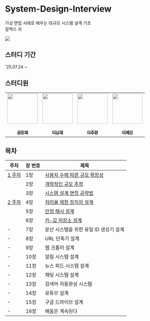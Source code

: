 # System-Design-Interview
가상 면접 사례로 배우는 대규모 시스템 설계 기초  
알렉스 쉬  

![](https://contents.kyobobook.co.kr/sih/fit-in/458x0/pdt/9788966263158.jpg)

## 스터디 기간
'25.07.24 ~

## 스터디원
<table>
  <tr>
  <td align="center"><a href="https://github.com/MinchaeKwon"><img src="https://avatars.githubusercontent.com/u/61741340?v=4" width="100px;" alt=""/><br />
      <br /><sub><b>권민채</b></sub></a></td>
    
  <td align="center"><a href="https://github.com/dlskawo0409"><img src="https://avatars.githubusercontent.com/u/90461449?v=4" width="100px;" alt=""/><br />
      <br /><sub><b>이남재</b></sub></a></td>

  <td align="center"><a href="https://github.com/column-wise"><img src="https://avatars.githubusercontent.com/u/61263933?v=4" width="100px;" alt=""/><br />
      <br /><sub><b>이주현</b></sub></a></td>
    
  <td align="center"><a href="https://github.com/hyein0229"><img src="https://avatars.githubusercontent.com/u/85734016?v=4" width="100px;" alt=""/><br />
      <br /><sub><b>이혜인</b></sub></a></td>
  </tr>
</table>

## 목차

| 주차 | 장 번호 | 제목                                    |
|------|---------|----------------------------------------|
| [1 주차](https://github.com/Dev-Book-Shelf/System-Design-Interview/pull/4) | 1장     | [사용자 수에 따른 규모 확장성](https://github.com/Dev-Book-Shelf/System-Design-Interview/tree/main/chapter01%20(%EC%82%AC%EC%9A%A9%EC%9E%90%20%EC%88%98%EC%97%90%20%EB%94%B0%EB%A5%B8%20%EA%B7%9C%EB%AA%A8%20%ED%99%95%EC%9E%A5%EC%84%B1)) |
|      | 2장     | [개략적인 규모 추정](https://github.com/Dev-Book-Shelf/System-Design-Interview/tree/main/chapter02%20(%EA%B0%9C%EB%9E%B5%EC%A0%81%EC%9D%B8%20%EA%B7%9C%EB%AA%A8%20%EC%B6%94%EC%A0%95)) |
|      | 3장     | [시스템 설계 면접 공략법](https://github.com/Dev-Book-Shelf/System-Design-Interview/tree/main/chapter03%20(%EC%8B%9C%EC%8A%A4%ED%85%9C%20%EC%84%A4%EA%B3%84%20%EB%A9%B4%EC%A0%91%20%EA%B3%B5%EB%9E%B5%EB%B2%95)) |
| [2 주차](https://github.com/Dev-Book-Shelf/System-Design-Interview/pull/5)    | 4장     | [처리율 제한 장치의 설계](https://github.com/Dev-Book-Shelf/System-Design-Interview/tree/main/chapter04%20(%EC%B2%98%EB%A6%AC%EC%9C%A8%20%EC%A0%9C%ED%95%9C%20%EC%9E%A5%EC%B9%98%EC%9D%98%20%EC%84%A4%EA%B3%84))                 |
|      | 5장     | [안정 해시 설계](https://github.com/Dev-Book-Shelf/System-Design-Interview/tree/main/chapter05%20(%EC%95%88%EC%A0%95%20%ED%95%B4%EC%8B%9C%20%EC%84%A4%EA%B3%84))                         |
|      | 6장     | [키-값 저장소 설계](https://github.com/Dev-Book-Shelf/System-Design-Interview/tree/main/chapter06%20(%ED%82%A4-%EA%B0%92%20%EC%A0%80%EC%9E%A5%EC%86%8C%20%EC%84%A4%EA%B3%84))                      |
| -    | 7장     | 분산 시스템을 위한 유일 ID 생성기 설계   |
| -    | 8장     | URL 단축기 설계                        |
| -    | 9장     | 웹 크롤러 설계                         |
| -    | 10장    | 알림 시스템 설계                       |
| -    | 11장    | 뉴스 피드 시스템 설계                  |
| -    | 12장    | 채팅 시스템 설계                       |
| -    | 13장    | 검색어 자동완성 시스템                 |
| -    | 14장    | 유튜브 설계                           |
| -    | 15장    | 구글 드라이브 설계                     |
| -    | 16장    | 배움은 계속된다                        |
